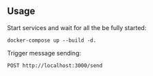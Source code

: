 ## Usage

Start services and wait for all the be fully started: 

```
docker-compose up --build -d.
```

Trigger message sending: 

```
POST http://localhost:3000/send
```

